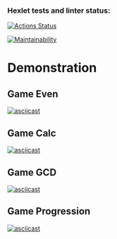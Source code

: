### Hexlet tests and linter status:
[![Actions Status](https://github.com/sayat-a/java-project-61/actions/workflows/hexlet-check.yml/badge.svg)](https://github.com/sayat-a/java-project-61/actions)

[![Maintainability](https://api.codeclimate.com/v1/badges/a4117181b1e80163a5cd/maintainability)](https://codeclimate.com/github/sayat-a/java-project-61/maintainability)

# Demonstration
## Game Even
[![asciicast](https://asciinema.org/a/eLgMECBqejgUYuy6lVGL1hck2.svg)](https://asciinema.org/a/eLgMECBqejgUYuy6lVGL1hck2)

## Game Calc
[![asciicast](https://asciinema.org/a/1h4Xmo2tfoJ3a166JbPyJNamu.svg)](https://asciinema.org/a/1h4Xmo2tfoJ3a166JbPyJNamu)

## Game GCD
[![asciicast](https://asciinema.org/a/NkuRTVGnh4dxlqLCoRvQeN6Ek.svg)](https://asciinema.org/a/NkuRTVGnh4dxlqLCoRvQeN6Ek)

## Game Progression
[![asciicast](https://asciinema.org/a/JHU4MYQfbBF2mvDLMiwMDlOcs.svg)](https://asciinema.org/a/JHU4MYQfbBF2mvDLMiwMDlOcs)
